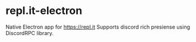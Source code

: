 # repl.it-electron
Native Electron app for  https://repl.it
Supports discord rich presiense using DiscordRPC library. 
